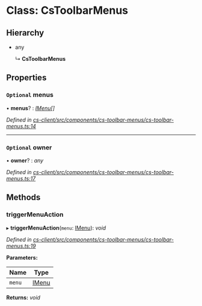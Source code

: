 # Class: CsToolbarMenus

## Hierarchy

* any

  ↳ **CsToolbarMenus**

## Properties

### `Optional` menus

• **menus**? : *[IMenu](../interfaces/_cs_core_src_interactions_menu_.imenu.md)[]*

*Defined in [cs-client/src/components/cs-toolbar-menus/cs-toolbar-menus.ts:14](https://github.com/RichardHovenkamp/csnext/blob/d817caa/packages/cs-client/src/components/cs-toolbar-menus/cs-toolbar-menus.ts#L14)*

___

### `Optional` owner

• **owner**? : *any*

*Defined in [cs-client/src/components/cs-toolbar-menus/cs-toolbar-menus.ts:17](https://github.com/RichardHovenkamp/csnext/blob/d817caa/packages/cs-client/src/components/cs-toolbar-menus/cs-toolbar-menus.ts#L17)*

## Methods

###  triggerMenuAction

▸ **triggerMenuAction**(`menu`: [IMenu](../interfaces/_cs_core_src_interactions_menu_.imenu.md)): *void*

*Defined in [cs-client/src/components/cs-toolbar-menus/cs-toolbar-menus.ts:19](https://github.com/RichardHovenkamp/csnext/blob/d817caa/packages/cs-client/src/components/cs-toolbar-menus/cs-toolbar-menus.ts#L19)*

**Parameters:**

Name | Type |
------ | ------ |
`menu` | [IMenu](../interfaces/_cs_core_src_interactions_menu_.imenu.md) |

**Returns:** *void*

